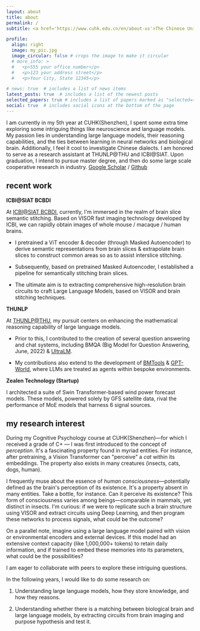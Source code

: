 ```yaml
---
layout: about
title: about
permalink: /
subtitle: <a href='https://www.cuhk.edu.cn/en/about-us'>The Chinese University of Hong Kong, Shenzhen</a>. 

profile:
  align: right
  image: my_pic.jpg
  image_circular: false # crops the image to make it circular
  # more_info: >
  #   <p>555 your office number</p>
  #   <p>123 your address street</p>
  #   <p>Your City, State 12345</p>

# news: true  # includes a list of news items
latest_posts: true  # includes a list of the newest posts
selected_papers: true # includes a list of papers marked as "selected={true}"
social: true  # includes social icons at the bottom of the page
---
```


I am currently in my 5th year at CUHK(Shenzhen), I spent some extra time exploring some intriguing things like neuroscience and language models. My passion lies in understanding large language models, their reasoning capabilities, and the ties between learning in neural networks and biological brain. Additionally, I feel it cool to investigate Chinese dialects. I am honored to serve as a research assistant at THUNLP@THU and ICBI@SIAT. Upon graduation, I intend to pursue master degree, and then do some large scale cooperative research in industry. [Google Scholar](https://scholar.google.com/citations?user=oDBo3a0AAAAJ&hl=en) / [Github](https://github.com/bokesyo)


## recent work

**ICBI@SIAT BCBDI**

At [ICBI@SIAT BCBDI](http://bcbdi.siat.ac.cn/), currently, I'm immersed in the realm of brain slice semantic stitching. Based on VISOR fast imaging technology developed by ICBI, we can rapidly obtain images of whole mouse / macaque / human brains.

- I pretrained a ViT encoder & decoder (through Masked Autoencoder) to derive semantic representations from brain slices & extrapolate brain slices to construct common areas so as to assist interslice stitching.
  
- Subsequently, based on pretrained Masked Autoencoder, I established a pipeline for semantically stitching brain slices.

- The ultimate aim is to extracting comprehensive high-resolution brain circuits to craft Large Language Models, based on VISOR and brain stitching techniques.


**THUNLP**

At [THUNLP@THU](https://nlp.csai.tsinghua.edu.cn/), my pursuit centers on enhancing the mathematical reasoning capability of large language models.

- Prior to this, I contributed to the creation of several question answering and chat systems, including BMQA (Big Model for Question Answering, June, 2022) & [UltraLM](https://github.com/thunlp/UltraChat).

- My contributions also extend to the development of [BMTools](https://github.com/OpenBMB/BMTools) & [GPT-World](https://github.com/ShengdingHu/GPT-World), where LLMs are treated as agents within bespoke environments.


**Zealen Technology (Startup)**

I architected a suite of Swin Transformer-based wind power forecast models. These models, powered solely by GFS satellite data, rival the performance of MoE models that harness 6 signal sources.


## my research interest

During my Cognitive Psychology course at CUHK(Shenzhen)—for which I received a grade of C+ — I was first introduced to the concept of *perception*. It's a fascinating property found in myriad entities. For instance, after pretraining, a Vision Transformer can "perceive" a *cat* within its embeddings. The property also exists in many creatures (insects, cats, dogs, human).

I frequently muse about the essence of *human consciousness*—potentially defined as the brain's perception of its existence. It's a property absent in many entities. Take a bottle, for instance. Can it perceive its existence? This form of consciousness varies among beings—comparable in mammals, yet distinct in insects. I'm curious: if we were to replicate such a brain structure using VISOR and extract circuits using Deep Learning, and then program these networks to process signals, what could be the outcome?

On a parallel note, imagine using a large language model paired with vision or environmental encoders and external devices. If this model had an extensive context capacity (like 1,000,000+ tokens) to retain daily information, and if trained to embed these memories into its parameters, what could be the possibilities?

I am eager to collaborate with peers to explore these intriguing questions.

In the following years, I would like to do some research on:

1. Understanding large language models, how they store knowledge, and how they reasons.

2. Understanding whether there is a matching between biological brain and large language models, by extracting circuits from brain imaging and purpose hypothesis and test it.

